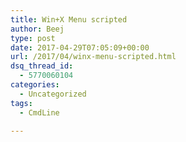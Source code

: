 ```yaml
---
title: Win+X Menu scripted
author: Beej
type: post
date: 2017-04-29T07:05:09+00:00
url: /2017/04/winx-menu-scripted.html
dsq_thread_id:
  - 5770060104
categories:
  - Uncategorized
tags:
  - CmdLine

---
```

